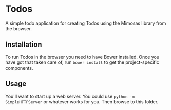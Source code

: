 Todos
=====

A simple todo application for creating Todos using the Mimosas library from the browser.

Installation
------------

To run Todos in the browser you need to have Bower installed. Once you have got that taken care of, run `bower install` to get the project-specific components. 

Usage
-----

You'll want to start up a web server. You could use `python -m SimpleHTTPServer` or whatever works for you. Then browse to this folder.